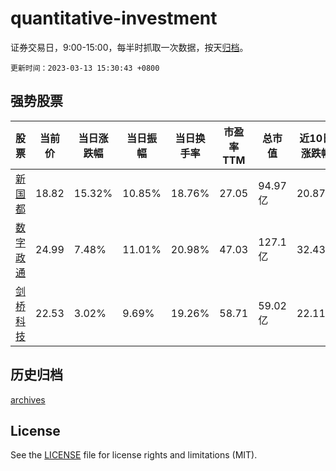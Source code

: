 # quantitative-investment

证券交易日，9:00-15:00，每半时抓取一次数据，按天[归档](archives)。

`更新时间：2023-03-13 15:30:43 +0800`

## 强势股票

|股票|当前价|当日涨跌幅|当日振幅|当日换手率|市盈率TTM|总市值|近10日涨跌幅|
|----|----|----|----|----|----|----|----|
|[新国都](https://xueqiu.com/S/SZ300130)|18.82|15.32%|10.85%|18.76%|27.05|94.97亿|20.87%|
|[数字政通](https://xueqiu.com/S/SZ300075)|24.99|7.48%|11.01%|20.98%|47.03|127.1亿|32.43%|
|[剑桥科技](https://xueqiu.com/S/SH603083)|22.53|3.02%|9.69%|19.26%|58.71|59.02亿|22.11%|

## 历史归档

[archives](archives)

## License

See the [LICENSE](LICENSE) file for license rights and limitations (MIT).